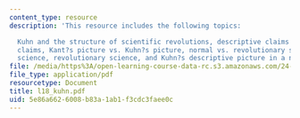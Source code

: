 ```yaml
---
content_type: resource
description: 'This resource includes the following topics:

  Kuhn and the structure of scientific revolutions, descriptive claims vs. philosophical
  claims, Kant?s picture vs. Kuhn?s picture, normal vs. revolutionary science, normal
  science, revolutionary science, and Kuhn?s descriptive picture in a nutshell.'
file: /media/https%3A/open-learning-course-data-rc.s3.amazonaws.com/24-03-relativism-reason-and-reality-spring-2005/5e86a6626008b83a1ab1f3cdc3faee0c_l18_kuhn.pdf
file_type: application/pdf
resourcetype: Document
title: l18_kuhn.pdf
uid: 5e86a662-6008-b83a-1ab1-f3cdc3faee0c
---
```

